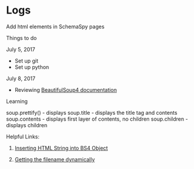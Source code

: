 # Logs
Add html elements in SchemaSpy pages

Things to do

July 5, 2017

* Set up git
* Set up python

July 8, 2017

* Reviewing [BeautifulSoup4 documentation](https://beautiful-soup-4.readthedocs.io/en/latest/)

Learning

soup.prettify() - displays
soup.title - displays the title tag and contents
soup.contents - displays first layer of contents, no children
soup.children - displays children

Helpful Links:

1. [Inserting HTML String into BS4 Object](https://stackoverflow.com/questions/31229981/insert-html-string-into-beautifulsoup-object)

2. [Getting the filename dynamically](https://stackoverflow.com/questions/678236/how-to-get-the-filename-without-the-extension-from-a-path-in-python)
